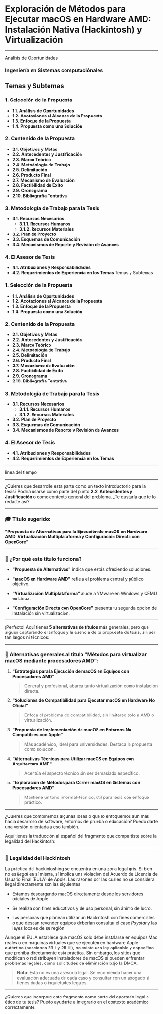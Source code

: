 ﻿# Exploración de Métodos para Ejecutar macOS en Hardware AMD: Instalación Nativa (Hackintosh) y Virtualización

-----
 Análisis de Oportunidades


### Ingeniería en Sistemas computaciónales

## Temas y Subtemas

### 1. Selección de la Propuesta

-   **1.1. Análisis de Oportunidades**
-   **1.2. Acotaciones al Alcance de la Propuesta**
-   **1.3. Enfoque de la Propuesta**
-   **1.4. Propuesta como una Solución**

### 2. Contenido de la Propuesta

-   **2.1. Objetivos y Metas**
-   **2.2. Antecedentes y Justificación**
-   **2.3. Marco Teórico**
-   **2.4. Metodología de Trabajo**
-   **2.5. Delimitación**
-   **2.6. Producto Final**
-   **2.7. Mecanismo de Evaluación**
-   **2.8. Factibilidad de Éxito**
-   **2.9. Cronograma**
-   **2.10. Bibliografía Tentativa**

### 3. Metodología de Trabajo para la Tesis

-   **3.1. Recursos Necesarios**
    -   **3.1.1. Recursos Humanos**
    -   **3.1.2. Recursos Materiales**
-   **3.2. Plan de Proyecto**
-   **3.3. Esquemas de Comunicación**
-   **3.4. Mecanismos de Reporte y Revisión de Avances**

### 4. El Asesor de Tesis

-   **4.1. Atribuciones y Responsabilidades**
-   **4.2. Requerimientos de Experiencia en los Temas** Temas y Subtemas

### 1. Selección de la Propuesta

-   **1.1. Análisis de Oportunidades**
-   **1.2. Acotaciones al Alcance de la Propuesta**
-   **1.3. Enfoque de la Propuesta**
-   **1.4. Propuesta como una Solución**

### 2. Contenido de la Propuesta

-   **2.1. Objetivos y Metas**
-   **2.2. Antecedentes y Justificación**
-   **2.3. Marco Teórico**
-   **2.4. Metodología de Trabajo**
-   **2.5. Delimitación**
-   **2.6. Producto Final**
-   **2.7. Mecanismo de Evaluación**
-   **2.8. Factibilidad de Éxito**
-   **2.9. Cronograma**
-   **2.10. Bibliografía Tentativa**

### 3. Metodología de Trabajo para la Tesis

-   **3.1. Recursos Necesarios**
    -   **3.1.1. Recursos Humanos**
    -   **3.1.2. Recursos Materiales**
-   **3.2. Plan de Proyecto**
-   **3.3. Esquemas de Comunicación**
-   **3.4. Mecanismos de Reporte y Revisión de Avances**

### 4. El Asesor de Tesis

-   **4.1. Atribuciones y Responsabilidades**
-   **4.2. Requerimientos de Experiencia en los Temas**








----------

linea del tiempo 



----------

¿Quieres que desarrolle esta parte como un texto introductorio para la tesis? Podría usarse como parte del punto **2.2. Antecedentes y Justificación** o como contexto general del problema. ¿Te gustaría que te lo redacte así?




----------

### 🎓 **Título sugerido:**

**"Propuesta de Alternativas para la Ejecución de macOS en Hardware AMD: Virtualización Multiplataforma y Configuración Directa con OpenCore"**

----------

### 🔎 ¿Por qué este título funciona?

-   **"Propuesta de Alternativas"** indica que estás ofreciendo soluciones.
    
-   **"macOS en Hardware AMD"** refleja el problema central y público objetivo.
    
-   **"Virtualización Multiplataforma"** alude a VMware en Windows y QEMU en Linux.
    
-   **"Configuración Directa con OpenCore"** presenta tu segunda opción de instalación sin virtualización.
    

----------


¡Perfecto! Aquí tienes **5 alternativas de títulos** más generales, pero que siguen capturando el enfoque y la esencia de tu propuesta de tesis, sin ser tan largos ni técnicos:

----------

### 🧩 **Alternativas generales al título "Métodos para virtualizar macOS mediante procesadores AMD":**

1.  **"Estrategias para la Ejecución de macOS en Equipos con Procesadores AMD"**
    
    > General y profesional, abarca tanto virtualización como instalación directa.
    
2.  **"Soluciones de Compatibilidad para Ejecutar macOS en Hardware No Oficial"**
    
    > Enfoca el problema de compatibilidad, sin limitarse solo a AMD o virtualización.
    
3.  **"Propuesta de Implementación de macOS en Entornos No Compatibles con Apple"**
    
    > Más académico, ideal para universidades. Destaca la propuesta como solución.
    
4.  **"Alternativas Técnicas para Utilizar macOS en Equipos con Arquitectura AMD"**
    
    > Acentúa el aspecto técnico sin ser demasiado específico.
    
5.  **"Exploración de Métodos para Correr macOS en Sistemas con Procesadores AMD"**
    
    > Mantiene un tono informal-técnico, útil para tesis con enfoque práctico.
    

----------

¿Quieres que combinemos algunas ideas o que lo enfoquemos aún más hacia desarrollo de software, entornos de prueba o educación? Puedo darte una versión orientada a eso también.




Aquí tienes la traducción al español del fragmento que compartiste sobre la legalidad del Hackintosh:

----------

### 🛑 **Legalidad del Hackintosh**

La práctica del hackintoshing se encuentra en una zona legal gris. Si bien no es _ilegal_ en sí misma, sí implica una violación del Acuerdo de Licencia de Usuario Final (EULA) de Apple. Las razones por las cuales no se considera ilegal directamente son las siguientes:

-   Estamos descargando macOS directamente desde los servidores oficiales de Apple.
    
-   Se realiza con fines educativos y de uso personal, sin ánimo de lucro.
    
-   Las personas que planean utilizar un Hackintosh con fines comerciales o que desean revender equipos deberían consultar el caso _Psystar_ y las leyes locales de su región.
    

Aunque el EULA establece que macOS solo debe instalarse en equipos Mac reales o en máquinas virtuales que se ejecuten en hardware Apple auténtico (secciones 2B-i y 2B-iii), no existe una ley aplicable y específica que prohíba directamente esta práctica. Sin embargo, los sitios que modifican o redistribuyen instaladores de macOS sí pueden enfrentar problemas legales, como solicitudes de eliminación bajo la DMCA.

> **Nota**: Esta no es una asesoría legal. Se recomienda hacer una evaluación adecuada de cada caso y consultar con un abogado si tienes dudas o inquietudes legales.

----------

¿Quieres que incorpore este fragmento como parte del apartado legal o ético de tu tesis? Puedo ayudarte a integrarlo en el contexto académico correctamente.





